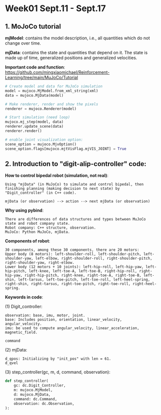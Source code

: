 # Week01 Sept.11 - Sept.17

## 1. MoJoCo tutorial

**mjModel**: contains the model description, i.e., all quantities which do not change over time.

**mjData**: contains the state and quantities that depend on it. The state is made up of time, generalized positions and generalized velocities.

**Important code and function**: https://github.com/mingxiaomichael/Reinforcement-Learning/tree/main/MuJoCo/Tutorial

```python
# Create model and data for MuJoCo simulation
model = mujoco.MjModel.from_xml_string(xml)
data = mujoco.MjData(model)

# Make renderer, render and show the pixels
renderer = mujoco.Renderer(model)

# Start simulation (need loop)
mujoco.mj_step(model, data)
renderer.update_scene(data)
renderer.render()

# enable joint visualization option:
scene_option = mujoco.MjvOption()
scene_option.flags[mujoco.mjtVisFlag.mjVIS_JOINT] = True
```

## 2. Introduction to "digit-alip-controller" code:

**How to control bipedal robot (simulation, not real)**: 

    Using "mjData" (in MuJoCo) to simulate and control bipedal, then finishing planning (making decision to next state) by "Digit_controller" (in C++ code).

    mjData (or observation) --> action --> next mjData (or observation)

**Why using pybind**: 

    There are differences of data structures and types between MuJoCo state and robot company state.
    Robot company: C++ structure, observation.
    MuJoCo: Python MuJoCo, mjData.


**Components of robot**: 

    30 components, among these 30 components, there are 20 motors: 
    Upper body (8 motors): left-shoulder-roll, left-shoulder-pitch, left-shoulder-yaw, left-elbow, right-shoulder-roll, right-shoulder-pitch, right-shoulder-yaw, right-elbow.
    Lower body (12 motors + 10 joints): left-hip-roll, left-hip-yaw, left-hip-pitch, left-knee, left-toe-A, left-toe-B, right-hip-roll, right-hip-yaw, right-hip-pitch, right-knee, right-toe-A, right-toe-B, left-shin, left-tarsus, left-toe-pitch, left-toe-roll, left-heel-spring, right-shin, right-tarsus, right-toe-pitch, right-toe-roll, right-heel-spring.

**Keywords in code**: 

(1) Digit_controller:

    observation: base, imu, motor, joint.
    base: Includes position, orientation, linear_velocity, angular_velocity.
    imu: be used to compute angular_velocity, linear_acceleration, magnetic_field.

    command

(2) mjData:

    d_qpos: Initializing by "init_pos" with len = 61.
    d_qvel

(3) step_controller(gc, m, d, command, observation):

```python
def step_controller(
    gc: dc.Digit_Controller,
    m: mujoco.MjModel,
    d: mujoco.MjData,
    command: dc.Command,
    observation: dc.Observation,
):
```